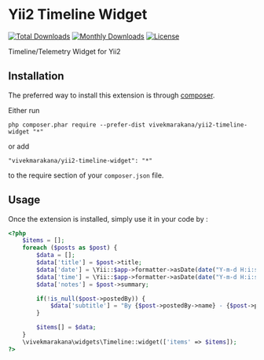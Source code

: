 Yii2 Timeline Widget
====================

[![Total Downloads](https://poser.pugx.org/vivekmarakana/yii2-timeline-widget/downloads)](//packagist.org/packages/vivekmarakana/yii2-timeline-widget)
[![Monthly Downloads](https://poser.pugx.org/vivekmarakana/yii2-timeline-widget/d/monthly)](//packagist.org/packages/vivekmarakana/yii2-timeline-widget)
[![License](https://poser.pugx.org/vivekmarakana/yii2-timeline-widget/license)](//packagist.org/packages/vivekmarakana/yii2-timeline-widget)

Timeline/Telemetry Widget for Yii2

Installation
------------

The preferred way to install this extension is through [composer](http://getcomposer.org/download/).

Either run

```
php composer.phar require --prefer-dist vivekmarakana/yii2-timeline-widget "*"
```

or add

```
"vivekmarakana/yii2-timeline-widget": "*"
```

to the require section of your `composer.json` file.


Usage
-----

Once the extension is installed, simply use it in your code by  :

```php
<?php
    $items = [];
    foreach ($posts as $post) {
        $data = [];
        $data['title'] = $post->title;
        $data['date'] = \Yii::$app->formatter->asDate(date("Y-m-d H:i:s", strtotime('+330 minutes', strtotime($post->published_at))), 'php:d M,Y');
        $data['time'] = \Yii::$app->formatter->asDate(date("Y-m-d H:i:s", strtotime('+330 minutes', strtotime($post->published_at))), 'php:h:i A');
        $data['notes'] = $post->summary;

        if(!is_null($post->postedBy)) {
            $data['subtitle'] = "By {$post->postedBy->name} - {$post->postedBy->bio}";
        }

        $items[] = $data;
    }
    \vivekmarakana\widgets\Timeline::widget(['items' => $items]);
?>
```
